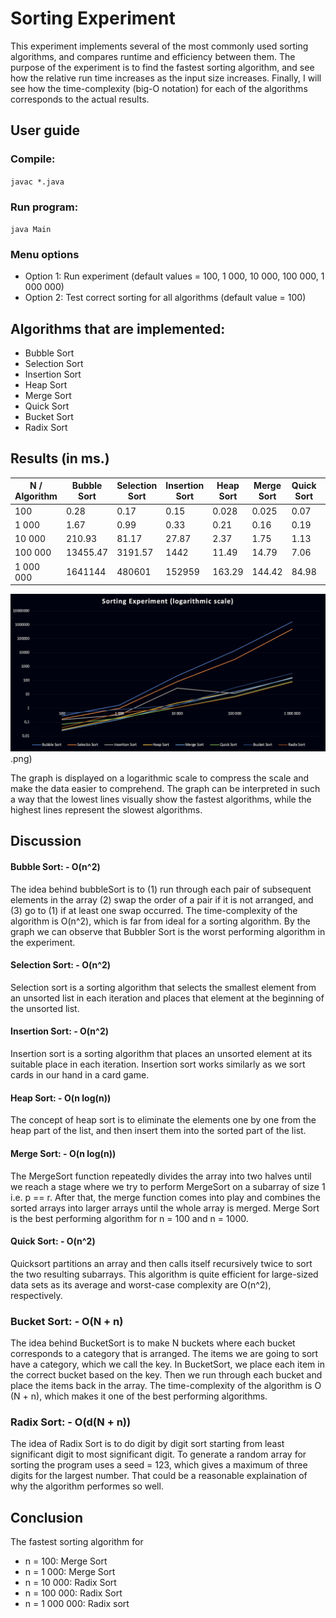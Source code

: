 # Sorting Experiment
This experiment implements several of the most commonly used sorting algorithms, and compares runtime and efficiency between them. The purpose of the experiment is to find the fastest sorting algorithm, and see how the relative run time increases as the input size increases. Finally, I will see how the time-complexity (big-O notation) for each of the algorithms corresponds to the actual results.

## User guide

### Compile:
`javac *.java`

### Run program:
`java Main`

### Menu options
 - Option 1: Run experiment (default values = 100, 1 000, 10 000, 100 000, 1 000 000)
 - Option 2: Test correct sorting for all algorithms (default value = 100)

## Algorithms that are implemented:
  - Bubble Sort
  - Selection Sort
  - Insertion Sort
  - Heap Sort
  - Merge Sort
  - Quick Sort
  - Bucket Sort
  - Radix Sort

## Results (in ms.)
| N / Algorithm | Bubble Sort | Selection Sort | Insertion Sort | Heap Sort | Merge Sort | Quick Sort | Bucket Sort | Radix Sort |
|---------------|-------------|----------------|----------------|-----------|------------|------------|-------------|------------|
| 100           | 0.28        | 0.17           | 0.15           | 0.028     | 0.025      | 0.07       | 0.42        | 0.04       |
| 1 000         | 1.67        | 0.99           | 0.33           | 0.21      | 0.16       | 0.19       | 0.80        | 0.46       |
| 10 000        | 210.93      | 81.17          | 27.87          | 2.37      | 1.75       | 1.13       | 1.66        | 1.11       |
| 100 000       | 13455.47    | 3191.57        | 1442           | 11.49     | 14.79      | 7.06       | 29.68       | 6.29       |
| 1 000 000     | 1641144     | 480601         | 152959         | 163.29    | 144.42     | 84.98      | 320.31      | 75.62      |

![Results](https://github.com/sverrbb/sorting-experiment/blob/main/Runtime.png).png)

The graph is displayed on a logarithmic scale to compress the scale and make the data easier to comprehend. The graph can be interpreted in such a way that the lowest lines visually show the fastest algorithms, while the highest lines represent the slowest algorithms.

## Discussion
#### **Bubble Sort:** - O(n^2)
The idea behind bubbleSort is to (1) run through each pair of subsequent elements in the array (2) swap the order of a pair if it is not arranged, and (3) go to (1) if at least one swap occurred. The time-complexity of the algorithm is O(n^2), which is far from ideal for a sorting algorithm. By the graph we can observe that Bubbler Sort is the worst performing algorithm in the experiment.

#### **Selection Sort:** - O(n^2)
Selection sort is a sorting algorithm that selects the smallest element from an unsorted list in each iteration and places that element at the beginning of the unsorted list.

#### **Insertion Sort:** - O(n^2)
Insertion sort is a sorting algorithm that places an unsorted element at its suitable place in each iteration. Insertion sort works similarly as we sort cards in our hand in a card game.

#### **Heap Sort:** - O(n log(n))
The concept of heap sort is to eliminate the elements one by one from the heap part of the list, and then insert them into the sorted part of the list.

#### **Merge Sort:** - O(n log(n))
The MergeSort function repeatedly divides the array into two halves until we reach a stage where we try to perform MergeSort on a subarray of size 1 i.e. p == r. After that, the merge function comes into play and combines the sorted arrays into larger arrays until the whole array is merged. Merge Sort is the best performing algorithm for n = 100 and n = 1000.

#### **Quick Sort:** - O(n^2)
Quicksort partitions an array and then calls itself recursively twice to sort the two resulting subarrays. This algorithm is quite efficient for large-sized data sets as its average and worst-case complexity are O(n^2), respectively.

### **Bucket Sort:** - O(N + n)
The idea behind BucketSort is to make N buckets where each bucket corresponds to a category that is arranged. The items we are going to sort have a category, which we call the key. In BucketSort, we place each item in the correct bucket based on the key. Then we run through each bucket and place the items back in the array. The time-complexity of the algorithm is O (N + n), which makes it one of the best performing algorithms.

### **Radix Sort:** - O(d(N + n))
The idea of Radix Sort is to do digit by digit sort starting from least significant digit to most significant digit. To generate a random array for sorting the program uses a seed = 123, which gives a maximum of three digits for the largest number. That could be a reasonable explaination of why the algorithm performes so well.

## Conclusion
The fastest sorting algorithm for
 - n = 100: Merge Sort
 - n = 1 000: Merge Sort
 - n = 10 000: Radix Sort
 - n = 100 000: Radix Sort
 - n = 1 000 000: Radix sort
